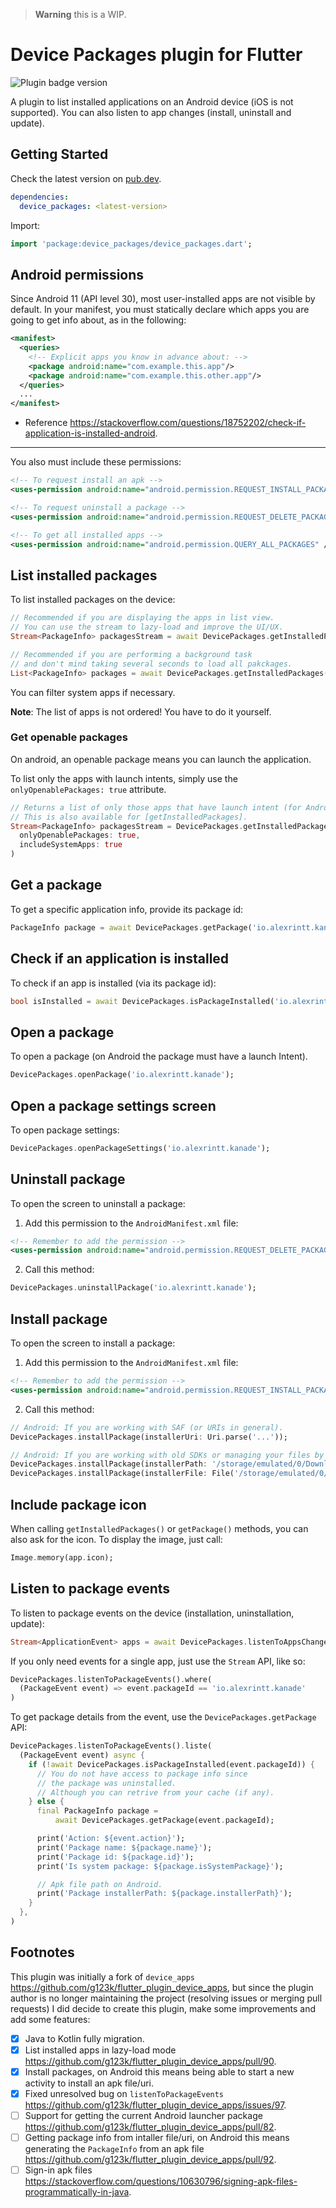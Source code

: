 > **Warning** this is a WIP.

# Device Packages plugin for Flutter

![Plugin badge version](https://img.shields.io/pub/v/device_packages.svg?style=for-the-badge&color=22272E&showLabel=false&labelColor=15191f&logo=dart&logoColor=blue)

A plugin to list installed applications on an Android device (iOS is not supported). You can also listen to app changes (install, uninstall and update).

## Getting Started

Check the latest version on [pub.dev](https://pub.dev/packages/device_packages).

```yaml
dependencies:
  device_packages: <latest-version>
```

Import:

```dart
import 'package:device_packages/device_packages.dart';
```

## Android permissions

Since Android 11 (API level 30), most user-installed apps are not visible by default. In your manifest, you must statically declare which apps you are going to get info about, as in the following:

```xml
<manifest>
  <queries>
    <!-- Explicit apps you know in advance about: -->
    <package android:name="com.example.this.app"/>
    <package android:name="com.example.this.other.app"/>
  </queries>
  ...
</manifest>
```

- Reference https://stackoverflow.com/questions/18752202/check-if-application-is-installed-android.

---

You also must include these permissions:

```xml
<!-- To request install an apk -->
<uses-permission android:name="android.permission.REQUEST_INSTALL_PACKAGES" />

<!-- To request uninstall a package -->
<uses-permission android:name="android.permission.REQUEST_DELETE_PACKAGES" />

<!-- To get all installed apps -->
<uses-permission android:name="android.permission.QUERY_ALL_PACKAGES" />
```

## List installed packages

To list installed packages on the device:

```dart
// Recommended if you are displaying the apps in list view.
// You can use the stream to lazy-load and improve the UI/UX.
Stream<PackageInfo> packagesStream = await DevicePackages.getInstalledPackagesAsStream();

// Recommended if you are performing a background task 
// and don't mind taking several seconds to load all pakckages.
List<PackageInfo> packages = await DevicePackages.getInstalledPackages();
```

You can filter system apps if necessary.

**Note**: The list of apps is not ordered! You have to do it yourself.

### Get openable packages

On android, an openable package means you can launch the application.

To list only the apps with launch intents, simply use the `onlyOpenablePackages: true` attribute.

```dart
// Returns a list of only those apps that have launch intent (for Android)
// This is also available for [getInstalledPackages].
Stream<PackageInfo> packagesStream = DevicePackages.getInstalledPackagesAsStream(
  onlyOpenablePackages: true, 
  includeSystemApps: true
)
```

## Get a package

To get a specific application info, provide its package id:

```dart
PackageInfo package = await DevicePackages.getPackage('io.alexrintt.kanade');
```

## Check if an application is installed

To check if an app is installed (via its package id):

```dart
bool isInstalled = await DevicePackages.isPackageInstalled('io.alexrintt.kanade');
```

## Open a package

To open a package (on Android the package must have a launch Intent).

```dart
DevicePackages.openPackage('io.alexrintt.kanade');
```

## Open a package settings screen

To open package settings:

```dart
DevicePackages.openPackageSettings('io.alexrintt.kanade');
```

## Uninstall package

To open the screen to uninstall a package:

1. Add this permission to the `AndroidManifest.xml` file:

```xml
<!-- Remember to add the permission -->
<uses-permission android:name="android.permission.REQUEST_DELETE_PACKAGES" />
```

2. Call this method:

```dart
DevicePackages.uninstallPackage('io.alexrintt.kanade');
```

## Install package

To open the screen to install a package:

1. Add this permission to the `AndroidManifest.xml` file:

```xml
<!-- Remember to add the permission -->
<uses-permission android:name="android.permission.REQUEST_INSTALL_PACKAGES" />
```

2. Call this method:

```dart
// Android: If you are working with SAF (or URIs in general).
DevicePackages.installPackage(installerUri: Uri.parse('...'));

// Android: If you are working with old SDKs or managing your files by MANAGE_EXTERNAL_STORAGE (or File APIs in general).
DevicePackages.installPackage(installerPath: '/storage/emulated/0/Downloads/app.apk');
DevicePackages.installPackage(installerFile: File('/storage/emulated/0/Downloads/app.apk'));
```

## Include package icon

When calling `getInstalledPackages()` or `getPackage()` methods, you can also ask for the icon.
To display the image, just call:

```dart
Image.memory(app.icon);
```

## Listen to package events

To listen to package events on the device (installation, uninstallation, update):

```dart
Stream<ApplicationEvent> apps = await DevicePackages.listenToAppsChanges();
```

If you only need events for a single app, just use the `Stream` API, like so:

```dart
DevicePackages.listenToPackageEvents().where(
  (PackageEvent event) => event.packageId == 'io.alexrintt.kanade'
)
```

To get package details from the event, use the `DevicePackages.getPackage` API:

```dart
DevicePackages.listenToPackageEvents().liste(
  (PackageEvent event) async {
    if (!await DevicePackages.isPackageInstalled(event.packageId)) {
      // You do not have access to package info since
      // the package was uninstalled.
      // Although you can retrive from your cache (if any).
    } else {
      final PackageInfo package = 
          await DevicePackages.getPackage(event.packageId);

      print('Action: ${event.action}');
      print('Package name: ${package.name}');
      print('Package id: ${package.id}');
      print('Is system package: ${package.isSystemPackage}');

      // Apk file path on Android.
      print('Package installerPath: ${package.installerPath}');
    }
  },
)
```

## Footnotes

This plugin was initially a fork of `device_apps` https://github.com/g123k/flutter_plugin_device_apps, but since the plugin author is no longer maintaining the project (resolving issues or merging pull requests) I did decide to create this plugin, make some improvements and add some features:

- [x] Java to Kotlin fully migration.
- [x] List installed apps in lazy-load mode https://github.com/g123k/flutter_plugin_device_apps/pull/90.
- [x] Install packages, on Android this means being able to start a new activity to install an apk file/uri.
- [x] Fixed unresolved bug on `listenToPackageEvents` https://github.com/g123k/flutter_plugin_device_apps/issues/97.
- [ ] Support for getting the current Android launcher package https://github.com/g123k/flutter_plugin_device_apps/pull/82.
- [ ] Getting package info from intaller file/uri, on Android this means generating the `PackageInfo` from an apk file https://github.com/g123k/flutter_plugin_device_apps/pull/92.
- [ ] Sign-in apk files https://stackoverflow.com/questions/10630796/signing-apk-files-programmatically-in-java.
